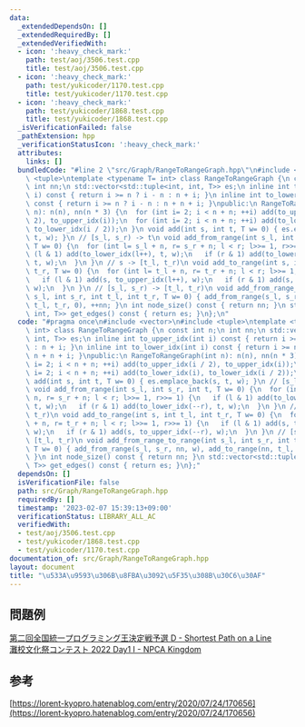 ```yaml
---
data:
  _extendedDependsOn: []
  _extendedRequiredBy: []
  _extendedVerifiedWith:
  - icon: ':heavy_check_mark:'
    path: test/aoj/3506.test.cpp
    title: test/aoj/3506.test.cpp
  - icon: ':heavy_check_mark:'
    path: test/yukicoder/1170.test.cpp
    title: test/yukicoder/1170.test.cpp
  - icon: ':heavy_check_mark:'
    path: test/yukicoder/1868.test.cpp
    title: test/yukicoder/1868.test.cpp
  _isVerificationFailed: false
  _pathExtension: hpp
  _verificationStatusIcon: ':heavy_check_mark:'
  attributes:
    links: []
  bundledCode: "#line 2 \"src/Graph/RangeToRangeGraph.hpp\"\n#include <vector>\n#include\
    \ <tuple>\ntemplate <typename T= int> class RangeToRangeGraph {\n const int n;\n\
    \ int nn;\n std::vector<std::tuple<int, int, T>> es;\n inline int to_upper_idx(int\
    \ i) const { return i >= n ? i - n : n + i; }\n inline int to_lower_idx(int i)\
    \ const { return i >= n ? i - n : n + n + i; }\npublic:\n RangeToRangeGraph(int\
    \ n): n(n), nn(n * 3) {\n  for (int i= 2; i < n + n; ++i) add(to_upper_idx(i /\
    \ 2), to_upper_idx(i));\n  for (int i= 2; i < n + n; ++i) add(to_lower_idx(i),\
    \ to_lower_idx(i / 2));\n }\n void add(int s, int t, T w= 0) { es.emplace_back(s,\
    \ t, w); }\n // [s_l, s_r) -> t\n void add_from_range(int s_l, int s_r, int t,\
    \ T w= 0) {\n  for (int l= s_l + n, r= s_r + n; l < r; l>>= 1, r>>= 1) {\n   if\
    \ (l & 1) add(to_lower_idx(l++), t, w);\n   if (r & 1) add(to_lower_idx(--r),\
    \ t, w);\n  }\n }\n // s -> [t_l, t_r)\n void add_to_range(int s, int t_l, int\
    \ t_r, T w= 0) {\n  for (int l= t_l + n, r= t_r + n; l < r; l>>= 1, r>>= 1) {\n\
    \   if (l & 1) add(s, to_upper_idx(l++), w);\n   if (r & 1) add(s, to_upper_idx(--r),\
    \ w);\n  }\n }\n // [s_l, s_r) -> [t_l, t_r)\n void add_from_range_to_range(int\
    \ s_l, int s_r, int t_l, int t_r, T w= 0) { add_from_range(s_l, s_r, nn, w), add_to_range(nn,\
    \ t_l, t_r, 0), ++nn; }\n int node_size() const { return nn; }\n std::vector<std::tuple<int,\
    \ int, T>> get_edges() const { return es; }\n};\n"
  code: "#pragma once\n#include <vector>\n#include <tuple>\ntemplate <typename T=\
    \ int> class RangeToRangeGraph {\n const int n;\n int nn;\n std::vector<std::tuple<int,\
    \ int, T>> es;\n inline int to_upper_idx(int i) const { return i >= n ? i - n\
    \ : n + i; }\n inline int to_lower_idx(int i) const { return i >= n ? i - n :\
    \ n + n + i; }\npublic:\n RangeToRangeGraph(int n): n(n), nn(n * 3) {\n  for (int\
    \ i= 2; i < n + n; ++i) add(to_upper_idx(i / 2), to_upper_idx(i));\n  for (int\
    \ i= 2; i < n + n; ++i) add(to_lower_idx(i), to_lower_idx(i / 2));\n }\n void\
    \ add(int s, int t, T w= 0) { es.emplace_back(s, t, w); }\n // [s_l, s_r) -> t\n\
    \ void add_from_range(int s_l, int s_r, int t, T w= 0) {\n  for (int l= s_l +\
    \ n, r= s_r + n; l < r; l>>= 1, r>>= 1) {\n   if (l & 1) add(to_lower_idx(l++),\
    \ t, w);\n   if (r & 1) add(to_lower_idx(--r), t, w);\n  }\n }\n // s -> [t_l,\
    \ t_r)\n void add_to_range(int s, int t_l, int t_r, T w= 0) {\n  for (int l= t_l\
    \ + n, r= t_r + n; l < r; l>>= 1, r>>= 1) {\n   if (l & 1) add(s, to_upper_idx(l++),\
    \ w);\n   if (r & 1) add(s, to_upper_idx(--r), w);\n  }\n }\n // [s_l, s_r) ->\
    \ [t_l, t_r)\n void add_from_range_to_range(int s_l, int s_r, int t_l, int t_r,\
    \ T w= 0) { add_from_range(s_l, s_r, nn, w), add_to_range(nn, t_l, t_r, 0), ++nn;\
    \ }\n int node_size() const { return nn; }\n std::vector<std::tuple<int, int,\
    \ T>> get_edges() const { return es; }\n};"
  dependsOn: []
  isVerificationFile: false
  path: src/Graph/RangeToRangeGraph.hpp
  requiredBy: []
  timestamp: '2023-02-07 15:39:13+09:00'
  verificationStatus: LIBRARY_ALL_AC
  verifiedWith:
  - test/aoj/3506.test.cpp
  - test/yukicoder/1868.test.cpp
  - test/yukicoder/1170.test.cpp
documentation_of: src/Graph/RangeToRangeGraph.hpp
layout: document
title: "\u533A\u9593\u306B\u8FBA\u3092\u5F35\u308B\u30C6\u30AF"
---
```

## 問題例
[第二回全国統一プログラミング王決定戦予選 D - Shortest Path on a Line](https://atcoder.jp/contests/nikkei2019-2-qual/tasks/nikkei2019_2_qual_d) \
[灘校文化祭コンテスト 2022 Day1 I - NPCA Kingdom](https://atcoder.jp/contests/nadafes2022_day1/tasks/nadafes2022_day1_i)
## 参考
[https://lorent-kyopro.hatenablog.com/entry/2020/07/24/170656](https://lorent-kyopro.hatenablog.com/entry/2020/07/24/170656)
